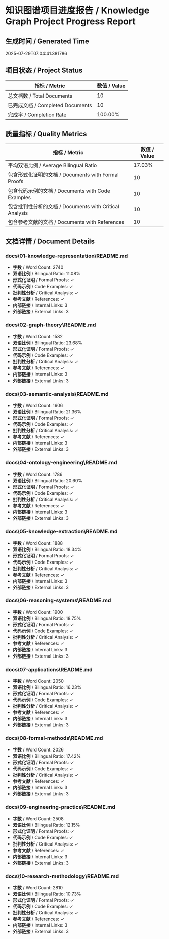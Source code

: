 # 知识图谱项目进度报告 / Knowledge Graph Project Progress Report

## 生成时间 / Generated Time
2025-07-29T07:04:41.381786

## 项目状态 / Project Status

| 指标 / Metric | 数值 / Value |
|--------------|-------------|
| 总文档数 / Total Documents | 10 |
| 已完成文档 / Completed Documents | 10 |
| 完成率 / Completion Rate | 100.00% |

## 质量指标 / Quality Metrics

| 指标 / Metric | 数值 / Value |
|--------------|-------------|
| 平均双语比例 / Average Bilingual Ratio | 17.03% |
| 包含形式化证明的文档 / Documents with Formal Proofs | 10 |
| 包含代码示例的文档 / Documents with Code Examples | 10 |
| 包含批判性分析的文档 / Documents with Critical Analysis | 10 |
| 包含参考文献的文档 / Documents with References | 10 |

## 文档详情 / Document Details

### docs\01-knowledge-representation\README.md

- **字数** / Word Count: 2740
- **双语比例** / Bilingual Ratio: 11.08%
- **形式化证明** / Formal Proofs: ✓
- **代码示例** / Code Examples: ✓
- **批判性分析** / Critical Analysis: ✓
- **参考文献** / References: ✓
- **内部链接** / Internal Links: 3
- **外部链接** / External Links: 3

### docs\02-graph-theory\README.md

- **字数** / Word Count: 1582
- **双语比例** / Bilingual Ratio: 23.68%
- **形式化证明** / Formal Proofs: ✓
- **代码示例** / Code Examples: ✓
- **批判性分析** / Critical Analysis: ✓
- **参考文献** / References: ✓
- **内部链接** / Internal Links: 3
- **外部链接** / External Links: 3

### docs\03-semantic-analysis\README.md

- **字数** / Word Count: 1606
- **双语比例** / Bilingual Ratio: 21.36%
- **形式化证明** / Formal Proofs: ✓
- **代码示例** / Code Examples: ✓
- **批判性分析** / Critical Analysis: ✓
- **参考文献** / References: ✓
- **内部链接** / Internal Links: 3
- **外部链接** / External Links: 3

### docs\04-ontology-engineering\README.md

- **字数** / Word Count: 1786
- **双语比例** / Bilingual Ratio: 20.60%
- **形式化证明** / Formal Proofs: ✓
- **代码示例** / Code Examples: ✓
- **批判性分析** / Critical Analysis: ✓
- **参考文献** / References: ✓
- **内部链接** / Internal Links: 3
- **外部链接** / External Links: 3

### docs\05-knowledge-extraction\README.md

- **字数** / Word Count: 1888
- **双语比例** / Bilingual Ratio: 18.34%
- **形式化证明** / Formal Proofs: ✓
- **代码示例** / Code Examples: ✓
- **批判性分析** / Critical Analysis: ✓
- **参考文献** / References: ✓
- **内部链接** / Internal Links: 3
- **外部链接** / External Links: 3

### docs\06-reasoning-systems\README.md

- **字数** / Word Count: 1900
- **双语比例** / Bilingual Ratio: 18.75%
- **形式化证明** / Formal Proofs: ✓
- **代码示例** / Code Examples: ✓
- **批判性分析** / Critical Analysis: ✓
- **参考文献** / References: ✓
- **内部链接** / Internal Links: 3
- **外部链接** / External Links: 3

### docs\07-applications\README.md

- **字数** / Word Count: 2050
- **双语比例** / Bilingual Ratio: 16.23%
- **形式化证明** / Formal Proofs: ✓
- **代码示例** / Code Examples: ✓
- **批判性分析** / Critical Analysis: ✓
- **参考文献** / References: ✓
- **内部链接** / Internal Links: 3
- **外部链接** / External Links: 3

### docs\08-formal-methods\README.md

- **字数** / Word Count: 2026
- **双语比例** / Bilingual Ratio: 17.42%
- **形式化证明** / Formal Proofs: ✓
- **代码示例** / Code Examples: ✓
- **批判性分析** / Critical Analysis: ✓
- **参考文献** / References: ✓
- **内部链接** / Internal Links: 3
- **外部链接** / External Links: 3

### docs\09-engineering-practice\README.md

- **字数** / Word Count: 2508
- **双语比例** / Bilingual Ratio: 12.15%
- **形式化证明** / Formal Proofs: ✓
- **代码示例** / Code Examples: ✓
- **批判性分析** / Critical Analysis: ✓
- **参考文献** / References: ✓
- **内部链接** / Internal Links: 3
- **外部链接** / External Links: 3

### docs\10-research-methodology\README.md

- **字数** / Word Count: 2810
- **双语比例** / Bilingual Ratio: 10.73%
- **形式化证明** / Formal Proofs: ✓
- **代码示例** / Code Examples: ✓
- **批判性分析** / Critical Analysis: ✓
- **参考文献** / References: ✓
- **内部链接** / Internal Links: 3
- **外部链接** / External Links: 3

